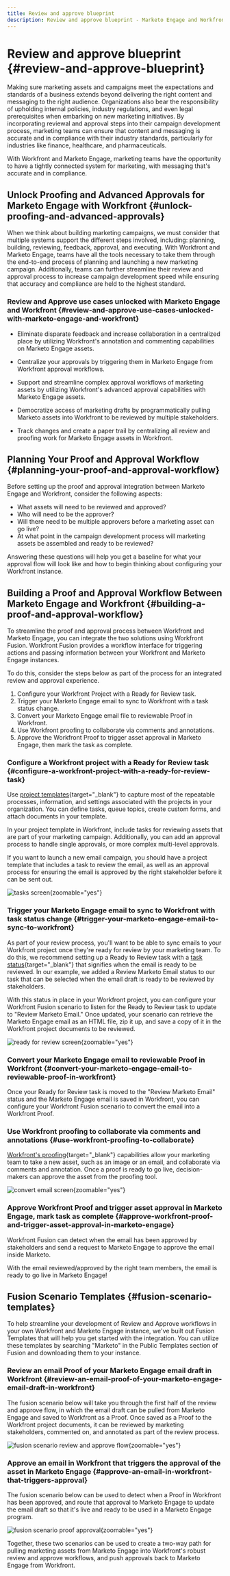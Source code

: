 ```yaml
---
title: Review and approve blueprint
description: Review and approve blueprint - Marketo Engage and Workfront integration blueprint
---
```

# Review and approve blueprint {#review-and-approve-blueprint}

Making sure marketing assets and campaigns meet the expectations and standards of a business extends beyond delivering the right content and messaging to the right audience. Organizations also bear the responsibility of upholding internal policies, industry regulations, and even legal prerequisites when embarking on new marketing initiatives. By incorporating reviewal and approval steps into their campaign development process, marketing teams can ensure that content and messaging is accurate and in compliance with their industry standards, particularly for industries like finance, healthcare, and pharmaceuticals. 

With Workfront and Marketo Engage, marketing teams have the opportunity to have a tightly connected system for marketing, with messaging that's accurate and in compliance.  

## Unlock Proofing and Advanced Approvals for Marketo Engage with Workfront {#unlock-proofing-and-advanced-approvals}

When we think about building marketing campaigns, we must consider that multiple systems support the different steps involved, including: planning, building, reviewing, feedback, approval, and executing. With Workfront and Marketo Engage, teams have all the tools necessary to take them through the end-to-end process of planning and launching a new marketing campaign. Additionally, teams can further streamline their review and approval process to increase campaign development speed while ensuring that accuracy and compliance are held to the highest standard.  

### Review and Approve use cases unlocked with Marketo Engage and Workfront {#review-and-approve-use-cases-unlocked-with-marketo-engage-and-workfront}

* Eliminate disparate feedback and increase collaboration in a centralized place by utilizing Workfront's annotation and commenting capabilities on Marketo Engage assets.  

* Centralize your approvals by triggering them in Marketo Engage from Workfront approval workflows.  

* Support and streamline complex approval workflows of marketing assets by utilizing Workfront's advanced approval capabilities with Marketo Engage assets.

* Democratize access of marketing drafts by programmatically pulling Marketo assets into Workfront to be reviewed by multiple stakeholders.

* Track changes and create a paper trail by centralizing all review and proofing work for Marketo Engage assets in Workfront.  

## Planning Your Proof and Approval Workflow {#planning-your-proof-and-approval-workflow}

Before setting up the proof and approval integration between Marketo Engage and Workfront, consider the following aspects: 

* What assets will need to be reviewed and approved? 
* Who will need to be the approver?  
* Will there need to be multiple approvers before a marketing asset can go live? 
* At what point in the campaign development process will marketing assets be assembled and ready to be reviewed?  

Answering these questions will help you get a baseline for what your approval flow will look like and how to begin thinking about configuring your Workfront instance.  

## Building a Proof and Approval Workflow Between Marketo Engage and Workfront {#building-a-proof-and-approval-workflow}

To streamline the proof and approval process between Workfront and Marketo Engage, you can integrate the two solutions using Workfront Fusion. Workfront Fusion provides a workflow interface for triggering actions and passing information between your Workfront and Marketo Engage instances.  

To do this, consider the steps below as part of the process for an integrated review and approval experience.

1. Configure your Workfront Project with a Ready for Review task. 
1. Trigger your Marketo Engage email to sync to Workfront with a task status change. 
1. Convert your Marketo Engage email file to reviewable Proof in Workfront.
1. Use Workfront proofing to collaborate via comments and annotations.
1. Approve the Workfront Proof to trigger asset approval in Marketo Engage, then mark the task as complete.

### Configure a Workfront project with a Ready for Review task {#configure-a-workfront-project-with-a-ready-for-review-task}

Use [project templates](https://experienceleague.adobe.com/docs/workfront/using/manage-work/projects/create-and-manage-project-templates/project-template-overview.html){target="_blank"} to capture most of the repeatable processes, information, and settings associated with the projects in your organization. You can define tasks, queue topics, create custom forms, and attach documents in your template. 

In your project template in Workfront, include tasks for reviewing assets that are part of your marketing campaign. Additionally, you can add an approval process to handle single approvals, or more complex multi-level approvals.  

If you want to launch a new email campaign, you should have a project template that includes a task to review the email, as well as an approval process for ensuring the email is approved by the right stakeholder before it can be sent out.   

![tasks screen](assets/review-and-approve-blueprint-1.png){zoomable="yes"}

### Trigger your Marketo Engage email to sync to Workfront with task status change {#trigger-your-marketo-engage-email-to-sync-to-workfront}

As part of your review process, you'll want to be able to sync emails to your Workfront project once they're ready for review by your marketing team. To do this, we recommend setting up a Ready to Review task with a [task status](https://experienceleague.adobe.com/docs/workfront/using/manage-work/projects/update-work-on-a-project/update-task-status.html){target="_blank"} that signifies when the email is ready to be reviewed. In our example, we added a Review Marketo Email status to our task that can be selected when the email draft is ready to be reviewed by stakeholders.

With this status in place in your Workfront project, you can configure your Workfront Fusion scenario to listen for the Ready to Review task to update to "Review Marketo Email." Once updated, your scenario can retrieve the Marketo Engage email as an HTML file, zip it up, and save a copy of it in the Workfront project documents to be reviewed.  

![ready for review screen](assets/review-and-approve-blueprint-2.png){zoomable="yes"}

### Convert your Marketo Engage email to reviewable Proof in Workfront {#convert-your-marketo-engage-email-to-reviewable-proof-in-workfront}

Once your Ready for Review task is moved to the "Review Marketo Email" status and the Marketo Engage email is saved in Workfront, you can configure your Workfront Fusion scenario to convert the email into a Workfront Proof.

### Use Workfront proofing to collaborate via comments and annotations {#use-workfront-proofing-to-collaborate}

[Workfront's proofing](https://experienceleague.adobe.com/docs/workfront/using/review-and-approve-work/proofing/proofing-overview/proofing-basics.html){target="_blank"} capabilities allow your marketing team to take a new asset, such as an image or an email, and collaborate via comments and annotation. Once a proof is ready to go live, decision-makers can approve the asset from the proofing tool.

![convert email screen](assets/review-and-approve-blueprint-3.png){zoomable="yes"}

### Approve Workfront Proof and trigger asset approval in Marketo Engage, mark task as complete {#approve-workfront-proof-and-trigger-asset-approval-in-marketo-engage}

Workfront Fusion can detect when the email has been approved by stakeholders and send a request to Marketo Engage to approve the email inside Marketo.  

With the email reviewed/approved by the right team members, the email is ready to go live in Marketo Engage!

## Fusion Scenario Templates {#fusion-scenario-templates}

To help streamline your development of Review and Approve workflows in your own Workfront and Marketo Engage instance, we've built out Fusion Templates that will help you get started with the integration. You can utilize these templates by searching "Marketo" in the Public Templates section of Fusion and downloading them to your instance.  

### Review an email Proof of your Marketo Engage email draft in Workfront {#review-an-email-proof-of-your-marketo-engage-email-draft-in-workfront}

The fusion scenario below will take you through the first half of the review and approve flow, in which the email draft can be pulled from Marketo Engage and saved to Workfront as a Proof. Once saved as a Proof to the Workfront project documents, it can be reviewed by marketing stakeholders, commented on, and annotated as part of the review process.

![fusion scenario review and approve flow](assets/review-and-approve-blueprint-4.png){zoomable="yes"}

### Approve an email in Workfront that triggers the approval of the asset in Marketo Engage {#approve-an-email-in-workfront-that-triggers-approval}

The fusion scenario below can be used to detect when a Proof in Workfront has been approved, and route that approval to Marketo Engage to update the email draft so that it's live and ready to be used in a Marketo Engage program.

![fusion scenario proof approval](assets/review-and-approve-blueprint-5.png){zoomable="yes"}

Together, these two scenarios can be used to create a two-way path for pulling marketing assets from Marketo Engage into Workfront's robust review and approve workflows, and push approvals back to Marketo Engage from Workfront.
